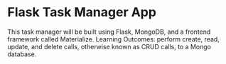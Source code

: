 # Flask Task Manager App

This task manager will be built using Flask, MongoDB, and a frontend framework called Materialize.
Learning Outcomes: perform create, read, update, and delete calls, otherwise known as CRUD calls, to a Mongo database.